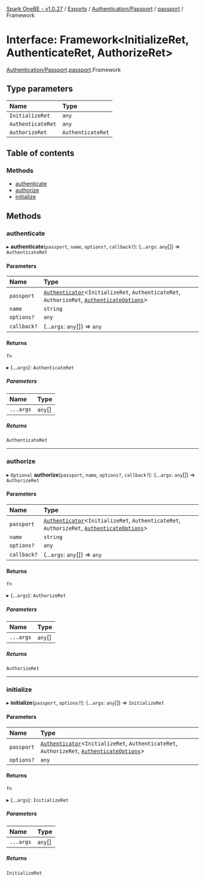[Spark OneBE - v1.0.27](../README.md) / [Exports](../modules.md) / [Authentication/Passport](../modules/Authentication_Passport.md) / [passport](../modules/Authentication_Passport.passport.md) / Framework

# Interface: Framework<InitializeRet, AuthenticateRet, AuthorizeRet\>

[Authentication/Passport](../modules/Authentication_Passport.md).[passport](../modules/Authentication_Passport.passport.md).Framework

## Type parameters

| Name | Type |
| :------ | :------ |
| `InitializeRet` | `any` |
| `AuthenticateRet` | `any` |
| `AuthorizeRet` | `AuthenticateRet` |

## Table of contents

### Methods

- [authenticate](Authentication_Passport.passport.Framework.md#authenticate)
- [authorize](Authentication_Passport.passport.Framework.md#authorize)
- [initialize](Authentication_Passport.passport.Framework.md#initialize)

## Methods

### authenticate

▸ **authenticate**(`passport`, `name`, `options?`, `callback?`): (...`args`: `any`[]) => `AuthenticateRet`

#### Parameters

| Name | Type |
| :------ | :------ |
| `passport` | [`Authenticator`](Authentication_Passport.passport.Authenticator.md)<`InitializeRet`, `AuthenticateRet`, `AuthorizeRet`, [`AuthenticateOptions`](Authentication_Passport.passport.AuthenticateOptions.md)\> |
| `name` | `string` |
| `options?` | `any` |
| `callback?` | (...`args`: `any`[]) => `any` |

#### Returns

`fn`

▸ (...`args`): `AuthenticateRet`

##### Parameters

| Name | Type |
| :------ | :------ |
| `...args` | `any`[] |

##### Returns

`AuthenticateRet`

___

### authorize

▸ `Optional` **authorize**(`passport`, `name`, `options?`, `callback?`): (...`args`: `any`[]) => `AuthorizeRet`

#### Parameters

| Name | Type |
| :------ | :------ |
| `passport` | [`Authenticator`](Authentication_Passport.passport.Authenticator.md)<`InitializeRet`, `AuthenticateRet`, `AuthorizeRet`, [`AuthenticateOptions`](Authentication_Passport.passport.AuthenticateOptions.md)\> |
| `name` | `string` |
| `options?` | `any` |
| `callback?` | (...`args`: `any`[]) => `any` |

#### Returns

`fn`

▸ (...`args`): `AuthorizeRet`

##### Parameters

| Name | Type |
| :------ | :------ |
| `...args` | `any`[] |

##### Returns

`AuthorizeRet`

___

### initialize

▸ **initialize**(`passport`, `options?`): (...`args`: `any`[]) => `InitializeRet`

#### Parameters

| Name | Type |
| :------ | :------ |
| `passport` | [`Authenticator`](Authentication_Passport.passport.Authenticator.md)<`InitializeRet`, `AuthenticateRet`, `AuthorizeRet`, [`AuthenticateOptions`](Authentication_Passport.passport.AuthenticateOptions.md)\> |
| `options?` | `any` |

#### Returns

`fn`

▸ (...`args`): `InitializeRet`

##### Parameters

| Name | Type |
| :------ | :------ |
| `...args` | `any`[] |

##### Returns

`InitializeRet`
